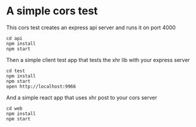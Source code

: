 # A simple cors test

This cors test creates an express api server and runs it on port 4000

```
cd api
npm install
npm start
```

Then a simple client test app that tests the xhr lib with your express server 

```
cd test
npm install
npm start
open http://localhost:9966 
```

And a simple react app that uses xhr post to your cors server 

```
cd web
npm install
npm start
```


